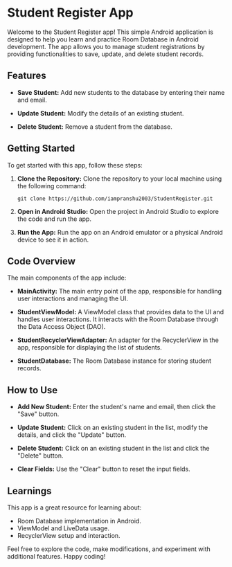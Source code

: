# Student Register App

Welcome to the Student Register app! This simple Android application is designed to help you learn and practice Room Database in Android development. The app allows you to manage student registrations by providing functionalities to save, update, and delete student records.

## Features

- **Save Student:** Add new students to the database by entering their name and email.

- **Update Student:** Modify the details of an existing student.

- **Delete Student:** Remove a student from the database.

## Getting Started

To get started with this app, follow these steps:

1. **Clone the Repository:**
   Clone the repository to your local machine using the following command:
   ```
   git clone https://github.com/iampranshu2003/StudentRegister.git
   ```

2. **Open in Android Studio:**
   Open the project in Android Studio to explore the code and run the app.

3. **Run the App:**
   Run the app on an Android emulator or a physical Android device to see it in action.

## Code Overview

The main components of the app include:

- **MainActivity:** The main entry point of the app, responsible for handling user interactions and managing the UI.

- **StudentViewModel:** A ViewModel class that provides data to the UI and handles user interactions. It interacts with the Room Database through the Data Access Object (DAO).

- **StudentRecyclerViewAdapter:** An adapter for the RecyclerView in the app, responsible for displaying the list of students.

- **StudentDatabase:** The Room Database instance for storing student records.

## How to Use

- **Add New Student:**
  Enter the student's name and email, then click the "Save" button.

- **Update Student:**
  Click on an existing student in the list, modify the details, and click the "Update" button.

- **Delete Student:**
  Click on an existing student in the list and click the "Delete" button.

- **Clear Fields:**
  Use the "Clear" button to reset the input fields.

## Learnings

This app is a great resource for learning about:

- Room Database implementation in Android.
- ViewModel and LiveData usage.
- RecyclerView setup and interaction.

Feel free to explore the code, make modifications, and experiment with additional features. Happy coding!
